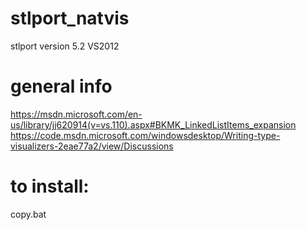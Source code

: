 # stlport_natvis
stlport version 5.2
VS2012

# general info
https://msdn.microsoft.com/en-us/library/jj620914(v=vs.110).aspx#BKMK_LinkedListItems_expansion
https://code.msdn.microsoft.com/windowsdesktop/Writing-type-visualizers-2eae77a2/view/Discussions

# to install:
copy.bat

